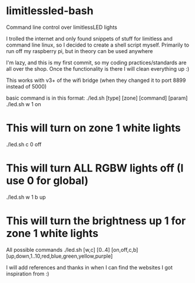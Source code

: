 limitlessled-bash
=================

Command line control over limitlessLED lights

I trolled the internet and only found snippets of stuff for limitless and command line linux,
so I decided to create a shell script myself. Primarily to run off my raspberry pi, but in theory can be used anywhere

I'm lazy, and this is my first commit, so my coding practices/standards are all over the shop. Once the functionality is there I will clean everything up :)

This works with v3+ of the wifi bridge (when they changed it to port 8899 instead of 5000)

basic command is in this format: ./led.sh [type] [zone] [command] [param]
./led.sh w 1 on
# This will turn on zone 1 white lights

./led.sh c 0 off
# This will turn ALL RGBW lights off (I use 0 for global)

./led.sh w 1 b up
# This will turn the brightness up 1 for zone 1 white lights


All possible commands
./led.sh [w,c] [0..4] [on,off,c,b] [up,down,1..10,red,blue,green,yellow,purple]

I will add references and thanks in when I can find the websites I got inspiration from :)
